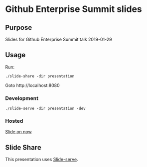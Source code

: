 # Github Enterprise Summit slides

## Purpose
Slides for Github Enterprise Summit talk 2019-01-29

## Usage

Run:
```
./slide-share -dir presentation
```

Goto http://localhost:8080


### Development

```
./slide-serve -dir presentation -dev
```

### Hosted

[Slide on now](https://githubenterprisesummit-philips.now.sh/)

## Slide Share
This presentation uses [Slide-serve](https://github.com/JeroenKnoops/slide-serve).


